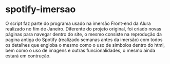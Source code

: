 # spotify-imersao

O script faz parte do programa usado na imersão Front-end da Alura realizado no fim de Janeiro.
Diferente do projeto original, foi criado novas páginas para navegar dentro do site, o mesmo consiste na reprodução da pagina antiga do Spotify (realizado semanas antes da imersão) com todos os detalhes que engloba o mesmo como o uso de simbolos dentro do html, bem como o uso de imagens e outras funcionalidades, o mesmo ainda estará em contrução.
